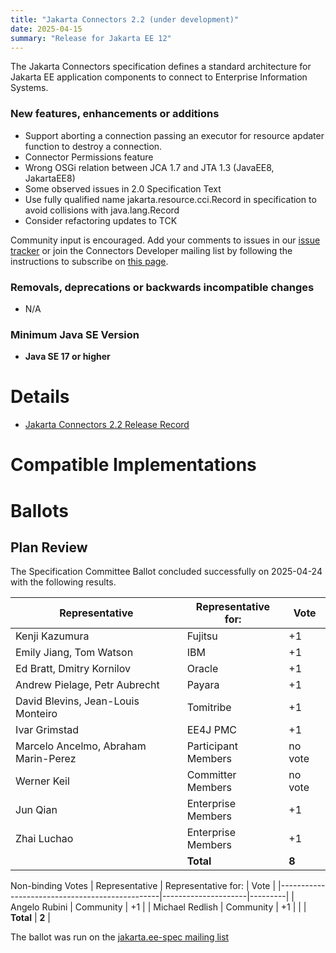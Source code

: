 ```yaml
---
title: "Jakarta Connectors 2.2 (under development)"
date: 2025-04-15
summary: "Release for Jakarta EE 12"
---
```


The Jakarta Connectors specification defines a standard architecture for Jakarta EE application components to connect to Enterprise Information Systems.

### New features, enhancements or additions

* Support aborting a connection passing an executor for resource apdater function to destroy a connection.
* Connector Permissions feature
* Wrong OSGi relation between JCA 1.7 and JTA 1.3 (JavaEE8, JakartaEE8)
* Some observed issues in 2.0 Specification Text
* Use fully qualified name jakarta.resource.cci.Record in specification to avoid collisions with java.lang.Record
* Consider refactoring updates to TCK


Community input is encouraged. Add your comments to issues in our [issue tracker](https://github.com/jakartaee/connectors/issues) or join the Connectors Developer mailing list by following the instructions to subscribe on [this page](https://accounts.eclipse.org/mailing-list/jca-dev).

###  Removals, deprecations or backwards incompatible changes

* N/A

### Minimum Java SE Version
* **Java SE 17 or higher**

# Details

* [Jakarta Connectors 2.2 Release Record](https://projects.eclipse.org/projects/ee4j.jca/releases/2.2.0)
<!--
* [Jakarta Connectors 2.2 Specification Document](./jakarta-connectors-spec-2.2.pdf) (PDF) (Does not exist yet)
* [Jakarta Connectors 2.2 Specification Document](./jakarta-connectors-spec-2.2.html) (HTML) (Does not exist yet)
* [Jakarta Connectors 2.2 Javadoc](./apidocs) (Does not exist yet)
* [Jakarta Connectors 2.2 TCK](https://download.eclipse.org/jakartaee/connectors/2.2/connectors-tck-2.2.0.zip) (Does not exist yet)
-->
<!--
* Maven coordinates
-->
<!--
  * [jakarta.connectors:jakarta.connectors-api:2.2.0](https://central.sonatype.com/artifact/jakarta.connectors/jakarta.connectors-api/2.2.0/jar) (Does not exist yet)
-->
<!--
* Compatible Implementation used for [ratification](https://www.eclipse.org/projects/efsp/?version=1.2#efsp-ratification).
-->
<!--
  * [To Be Determined](https://github.com/)
-->

# Compatible Implementations

<!--
* [To Be Determined](https://github.com/)
-->

# Ballots

<!--
## Release Review

The Release Review Specification Committee Ballot concluded successfully on YYYY-MM-DD with the following results.

The ballot was run on the [jakarta.ee-spec mailing list](https://www.eclipse.org/lists/jakarta.ee-spec/msgxxxx.html)

## Plan Review

The Plan Review Specification Committee Ballot concluded successfully on YYYY-MM-DD with the following results.

| Representative                                 | Representative for: |  Vote   |
|------------------------------------------------|---------------------|---------|
| Kenji Kazumura                                 | Fujitsu             |         |
| Emily Jiang, Tom Watson                        | IBM                 |         |
| Ed Bratt, Dmitry Kornilov                      | Oracle              |         |
| Andrew Pielage, Petr Aubrecht                  | Payara              |         |
| David Blevins, Jean-Louis Monteiro             | Tomitribe           |         |
| Ivar Grimstad                                  | EE4J PMC            |         |
| Marcelo Ancelmo, Abraham Marin-Perez           | Participant Members |         |
| Werner Keil                                    | Committer Members   |         |
| Jun Qian                                       | Enterprise Members  |         |
| Zhai Luchao                                    | Enterprise Members  |         |
|                                                | **Total**           |         |

Non-binding Votes
| Representative                                 | Representative for: |  Vote   |
|------------------------------------------------|---------------------|---------|
| Angelo Rubini                                  | Community           |         |
|                                                | **Total**           |         |

The ballot was run on the [jakarta.ee-spec mailing list](https://www.eclipse.org/lists/jakarta.ee-spec/msgxxxx.html)
-->

## Plan Review

The Specification Committee Ballot concluded successfully on 2025-04-24 with the following results.

| Representative                                 | Representative for: |  Vote   |
|------------------------------------------------|---------------------|---------|
| Kenji Kazumura                                 | Fujitsu             |   +1    |
| Emily Jiang, Tom Watson                        | IBM                 |   +1    |
| Ed Bratt, Dmitry Kornilov                      | Oracle              |   +1    |
| Andrew Pielage, Petr Aubrecht                  | Payara              |   +1    |
| David Blevins, Jean-Louis Monteiro             | Tomitribe           |   +1    |
| Ivar Grimstad                                  | EE4J PMC            |   +1    |
| Marcelo Ancelmo, Abraham Marin-Perez           | Participant Members | no vote |
| Werner Keil                                    | Committer Members   | no vote |
| Jun Qian                                       | Enterprise Members  |   +1    |
| Zhai Luchao                                    | Enterprise Members  |   +1    |
|                                                | **Total**           |  **8**  |

Non-binding Votes
| Representative                                 | Representative for: |  Vote   |
|------------------------------------------------|---------------------|---------|
| Angelo Rubini                                  | Community           |   +1    |
| Michael Redlish                                | Community           |   +1    |
|                                                | **Total**           |  **2**  |

The ballot was run on the [jakarta.ee-spec mailing list](https://www.eclipse.org/lists/jakarta.ee-spec/msg03860.html)

